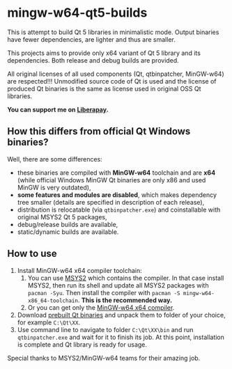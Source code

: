 # mingw-w64-qt5-builds
This is attempt to build Qt 5 libraries in minimalistic mode. Output binaries have fewer dependencies, are lighter and thus are smaller.

This projects aims to provide only x64 variant of Qt 5 library and its dependencies. Both release and debug builds are provided.

All original licenses of all used components (Qt, qtbinpatcher, MinGW-w64) are respected!!! Unmodified source code of Qt is used and the license of produced Qt binaries is the same as license used in original OSS Qt libraries.

**You can support me on [Liberapay](https://liberapay.com/martinrotter).**

## How this differs from official Qt Windows binaries?
Well, there are some differences:

* these binaries are compiled with **MinGW-w64** toolchain and are **x64** (while official Windows MinGW Qt binaries are only x86 and used MinGW is very outdated),
* **some features and modules are disabled**, which makes dependency tree smaller (details are specified in description of each release),
* distribution is relocatable (via `qtbinpatcher.exe`) and coinstallable with original MSYS2 Qt 5 packages,
* debug/release builds are available,
* static/dynamic builds are available.

## How to use
1. Install MinGW-w64 x64 compiler toolchain:
    1. You can use [MSYS2](http://www.msys2.org/) which contains the compiler. In that case install MSYS2, then run its shell and update all MSYS2 packages with `pacman -Syu`. Then install the compiler with `pacman -S mingw-w64-x86_64-toolchain`. **This is the recommended way.**
    1. Or you can get only the [MinGW-w64 x64 compiler](https://sourceforge.net/projects/mingw-w64).
1. Download [prebuilt Qt binaries](https://github.com/martinrotter/mingw-w64-qt5-builds/releases) and unpack them to folder of your choice, for example `C:\Qt\XX`.
1. Use command line to navigate to folder `C:\Qt\XX\bin` and run `qtbinpatcher.exe` and wait for it to finish its job. At this point, installation is complete and Qt library is ready for usage.

Special thanks to MSYS2/MinGW-w64 teams for their amazing job.